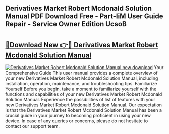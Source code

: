 ## Derivatives Market Robert Mcdonald Solution Manual PDF Download Free - Part-IiM User Guide Repair - Service Owner Edition UcsoB

# <h2><a href="http://bc79740.oget.top/?id=Derivatives+Market+Robert+Mcdonald+Solution+Manual">🔗Download New 👉🔴 Derivatives Market Robert Mcdonald Solution Manual</a></h2>

[![Derivatives Market Robert Mcdonald Solution Manual new download](https://i.imgur.com/5g1atiW.png)](http://bc79740.oget.top/?id=Derivatives+Market+Robert+Mcdonald+Solution+Manual)
Your Comprehensive Guide This user manual provides a complete overview of your new Derivatives Market Robert Mcdonald Solution Manual, including installation, operation, maintenance, and troubleshooting tips. Familiarize Yourself Before you begin, take a moment to familiarize yourself with the functions and capabilities of your new Derivatives Market Robert Mcdonald Solution Manual. Experience the possibilities of list of features with your new Derivatives Market Robert Mcdonald Solution Manual. Our expectation is that the Derivatives Market Robert Mcdonald Solution Manual has been a crucial guide in your journey to becoming proficient in using your new device. In case of any queries or concerns, please do not hesitate to contact our support team.
